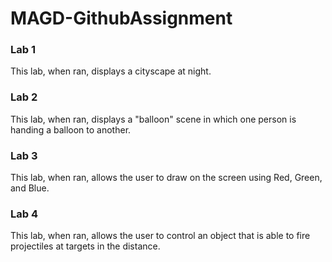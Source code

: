 # MAGD-GithubAssignment

### Lab 1
This lab, when ran, displays a cityscape at night.
### Lab 2
This lab, when ran, displays a "balloon" scene in which one person is handing a balloon to another.
### Lab 3
This lab, when ran, allows the user to draw on the screen using Red, Green, and Blue.
### Lab 4
This lab, when ran, allows the user to control an object that is able to fire projectiles at targets in the distance.
